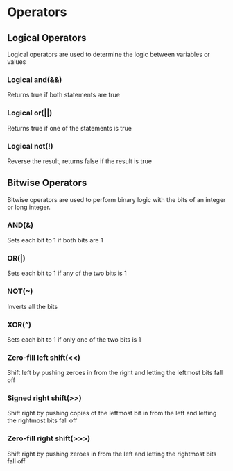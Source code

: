 # Operators

## Logical Operators
Logical operators are used to determine the logic between variables or values

### Logical and(&&)
Returns true if both statements are true

### Logical or(||)
Returns true if one of the statements is true

### Logical not(!)
Reverse the result, returns false if the result is true

## Bitwise Operators
Bitwise operators are used to perform binary logic with the bits of an integer or long integer.

### AND(&)
Sets each bit to 1 if both bits are 1

### OR(|)
Sets each bit to 1 if any of the two bits is 1

### NOT(~)
Inverts all the bits

### XOR(^)
Sets each bit to 1 if only one of the two bits is 1

### Zero-fill left shift(<<)
Shift left by pushing zeroes in from the right and letting the leftmost bits fall off

### Signed right shift(>>)
Shift right by pushing copies of the leftmost bit in from the left and letting the rightmost bits fall off

### Zero-fill right shift(>>>)
Shift right by pushing zeroes in from the left and letting the rightmost bits fall off
